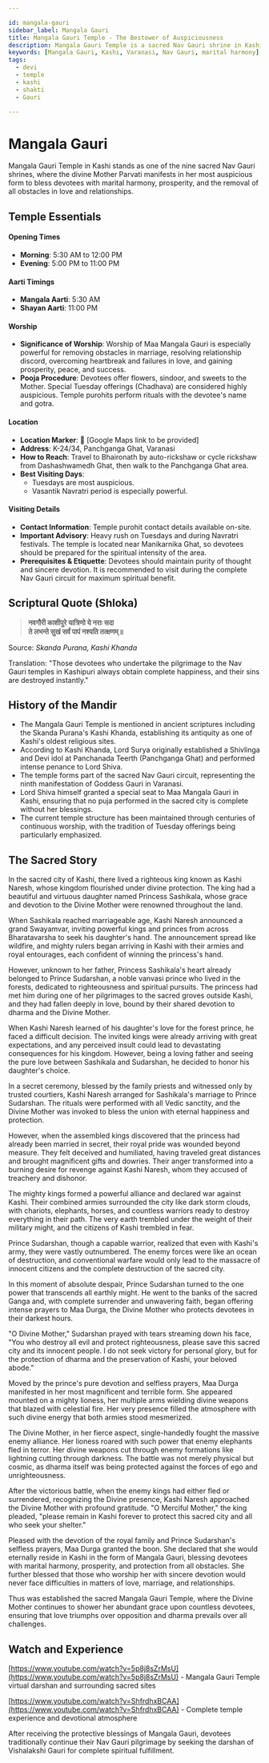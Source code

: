 ```yaml
---

id: mangala-gauri
sidebar_label: Mangala Gauri
title: Mangala Gauri Temple - The Bestower of Auspiciousness
description: Mangala Gauri Temple is a sacred Nav Gauri shrine in Kashi where Goddess Parvati blesses devotees with marital harmony and prosperity.
keywords: [Mangala Gauri, Kashi, Varanasi, Nav Gauri, marital harmony]
tags:
  - devi
  - temple
  - kashi
  - shakti
  - Gauri

---
```


# Mangala Gauri

Mangala Gauri Temple in Kashi stands as one of the nine sacred Nav Gauri shrines, where the divine Mother Parvati manifests in her most auspicious form to bless devotees with marital harmony, prosperity, and the removal of all obstacles in love and relationships.

## Temple Essentials

#### Opening Times

  * **Morning**: 5:30 AM to 12:00 PM
  * **Evening**: 5:00 PM to 11:00 PM

#### Aarti Timings

  * **Mangala Aarti**: 5:30 AM
  * **Shayan Aarti**: 11:00 PM

#### Worship

  * **Significance of Worship**: Worship of Maa Mangala Gauri is especially powerful for removing obstacles in marriage, resolving relationship discord, overcoming heartbreak and failures in love, and gaining prosperity, peace, and success.
  * **Pooja Procedure**: Devotees offer flowers, sindoor, and sweets to the Mother. Special Tuesday offerings (Chadhava) are considered highly auspicious. Temple purohits perform rituals with the devotee's name and gotra.

#### Location

  * **Location Marker**: 📍 [Google Maps link to be provided]
  * **Address**: K-24/34, Panchganga Ghat, Varanasi
  * **How to Reach**: Travel to Bhaironath by auto-rickshaw or cycle rickshaw from Dashashwamedh Ghat, then walk to the Panchganga Ghat area.
  * **Best Visiting Days**:
      * Tuesdays are most auspicious.
      * Vasantik Navratri period is especially powerful.

#### Visiting Details

  * **Contact Information**: Temple purohit contact details available on-site.
  * **Important Advisory**: Heavy rush on Tuesdays and during Navratri festivals. The temple is located near Manikarnika Ghat, so devotees should be prepared for the spiritual intensity of the area.
  * **Prerequisites & Etiquette**: Devotees should maintain purity of thought and sincere devotion. It is recommended to visit during the complete Nav Gauri circuit for maximum spiritual benefit.

## Scriptural Quote (Shloka)

> **नवगौरी काशीपुरे यात्रिणो ये नराः सदा**<br/>
> **ते लभन्ते सुखं सर्वं पापं नश्यति तत्क्षणम्॥**

Source: *Skanda Purana, Kashi Khanda*

Translation: "Those devotees who undertake the pilgrimage to the Nav Gauri temples in Kashipuri always obtain complete happiness, and their sins are destroyed instantly."

## History of the Mandir
- The Mangala Gauri Temple is mentioned in ancient scriptures including the Skanda Purana's Kashi Khanda, establishing its antiquity as one of Kashi's oldest religious sites.
- According to Kashi Khanda, Lord Surya originally established a Shivlinga and Devi idol at Panchanada Teerth (Panchganga Ghat) and performed intense penance to Lord Shiva.
- The temple forms part of the sacred Nav Gauri circuit, representing the ninth manifestation of Goddess Gauri in Varanasi.
- Lord Shiva himself granted a special seat to Maa Mangala Gauri in Kashi, ensuring that no puja performed in the sacred city is complete without her blessings.
- The current temple structure has been maintained through centuries of continuous worship, with the tradition of Tuesday offerings being particularly emphasized.

## The Sacred Story 

In the sacred city of Kashi, there lived a righteous king known as Kashi Naresh, whose kingdom flourished under divine protection. The king had a beautiful and virtuous daughter named Princess Sashikala, whose grace and devotion to the Divine Mother were renowned throughout the land.

When Sashikala reached marriageable age, Kashi Naresh announced a grand Swayamvar, inviting powerful kings and princes from across Bharatavarsha to seek his daughter's hand. The announcement spread like wildfire, and mighty rulers began arriving in Kashi with their armies and royal entourages, each confident of winning the princess's hand.

However, unknown to her father, Princess Sashikala's heart already belonged to Prince Sudarshan, a noble vanvasi prince who lived in the forests, dedicated to righteousness and spiritual pursuits. The princess had met him during one of her pilgrimages to the sacred groves outside Kashi, and they had fallen deeply in love, bound by their shared devotion to dharma and the Divine Mother.

When Kashi Naresh learned of his daughter's love for the forest prince, he faced a difficult decision. The invited kings were already arriving with great expectations, and any perceived insult could lead to devastating consequences for his kingdom. However, being a loving father and seeing the pure love between Sashikala and Sudarshan, he decided to honor his daughter's choice.

In a secret ceremony, blessed by the family priests and witnessed only by trusted courtiers, Kashi Naresh arranged for Sashikala's marriage to Prince Sudarshan. The rituals were performed with all Vedic sanctity, and the Divine Mother was invoked to bless the union with eternal happiness and protection.

However, when the assembled kings discovered that the princess had already been married in secret, their royal pride was wounded beyond measure. They felt deceived and humiliated, having traveled great distances and brought magnificent gifts and dowries. Their anger transformed into a burning desire for revenge against Kashi Naresh, whom they accused of treachery and dishonor.

The mighty kings formed a powerful alliance and declared war against Kashi. Their combined armies surrounded the city like dark storm clouds, with chariots, elephants, horses, and countless warriors ready to destroy everything in their path. The very earth trembled under the weight of their military might, and the citizens of Kashi trembled in fear.

Prince Sudarshan, though a capable warrior, realized that even with Kashi's army, they were vastly outnumbered. The enemy forces were like an ocean of destruction, and conventional warfare would only lead to the massacre of innocent citizens and the complete destruction of the sacred city.

In this moment of absolute despair, Prince Sudarshan turned to the one power that transcends all earthly might. He went to the banks of the sacred Ganga and, with complete surrender and unwavering faith, began offering intense prayers to Maa Durga, the Divine Mother who protects devotees in their darkest hours.

"O Divine Mother," Sudarshan prayed with tears streaming down his face, "You who destroy all evil and protect righteousness, please save this sacred city and its innocent people. I do not seek victory for personal glory, but for the protection of dharma and the preservation of Kashi, your beloved abode."

Moved by the prince's pure devotion and selfless prayers, Maa Durga manifested in her most magnificent and terrible form. She appeared mounted on a mighty lioness, her multiple arms wielding divine weapons that blazed with celestial fire. Her very presence filled the atmosphere with such divine energy that both armies stood mesmerized.

The Divine Mother, in her fierce aspect, single-handedly fought the massive enemy alliance. Her lioness roared with such power that enemy elephants fled in terror. Her divine weapons cut through enemy formations like lightning cutting through darkness. The battle was not merely physical but cosmic, as dharma itself was being protected against the forces of ego and unrighteousness.

After the victorious battle, when the enemy kings had either fled or surrendered, recognizing the Divine presence, Kashi Naresh approached the Divine Mother with profound gratitude. "O Merciful Mother," the king pleaded, "please remain in Kashi forever to protect this sacred city and all who seek your shelter."

Pleased with the devotion of the royal family and Prince Sudarshan's selfless prayers, Maa Durga granted the boon. She declared that she would eternally reside in Kashi in the form of Mangala Gauri, blessing devotees with marital harmony, prosperity, and protection from all obstacles. She further blessed that those who worship her with sincere devotion would never face difficulties in matters of love, marriage, and relationships.

Thus was established the sacred Mangala Gauri Temple, where the Divine Mother continues to shower her abundant grace upon countless devotees, ensuring that love triumphs over opposition and dharma prevails over all challenges.

## Watch and Experience
[https://www.youtube.com/watch?v=5p8j8sZrMsU](https://www.youtube.com/watch?v=5p8j8sZrMsU) - Mangala Gauri Temple virtual darshan and surrounding sacred sites

[https://www.youtube.com/watch?v=ShfrdhxBCAA](https://www.youtube.com/watch?v=ShfrdhxBCAA) - Complete temple experience and devotional atmosphere

After receiving the protective blessings of Mangala Gauri, devotees traditionally continue their Nav Gauri pilgrimage by seeking the darshan of Vishalakshi Gauri for complete spiritual fulfillment.